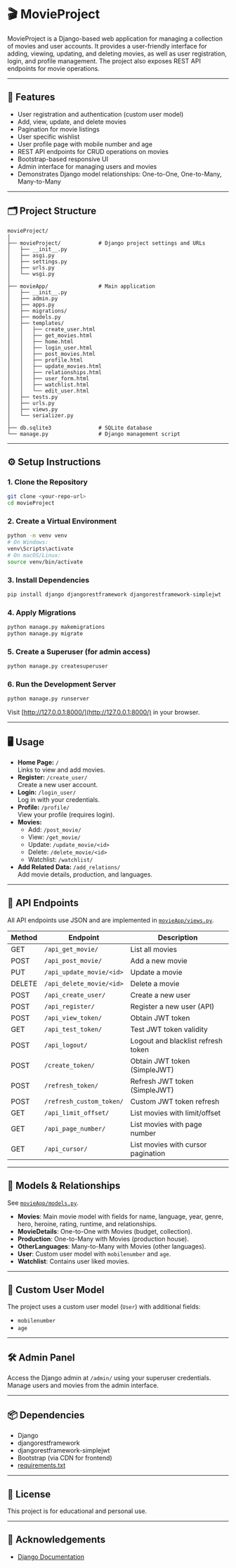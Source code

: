 # 🎬 MovieProject

MovieProject is a Django-based web application for managing a collection of movies and user accounts. It provides a user-friendly interface for adding, viewing, updating, and deleting movies, as well as user registration, login, and profile management. The project also exposes REST API endpoints for movie operations.

---

## 🚀 Features

- User registration and authentication (custom user model)
- Add, view, update, and delete movies
- Pagination for movie listings
- User specific wishlist
- User profile page with mobile number and age
- REST API endpoints for CRUD operations on movies
- Bootstrap-based responsive UI
- Admin interface for managing users and movies
- Demonstrates Django model relationships: One-to-One, One-to-Many, Many-to-Many

---

## 🗂️ Project Structure

```
movieProject/
│
├── movieProject/            # Django project settings and URLs
│   ├── __init__.py
│   ├── asgi.py
│   ├── settings.py
│   ├── urls.py
│   └── wsgi.py
│
├── movieApp/                # Main application
│   ├── __init__.py
│   ├── admin.py
│   ├── apps.py
│   ├── migrations/
│   ├── models.py
│   ├── templates/
│   │   ├── create_user.html
│   │   ├── get_movies.html
│   │   ├── home.html
│   │   ├── login_user.html
│   │   ├── post_movies.html
│   │   ├── profile.html
│   │   ├── update_movies.html
│   │   ├── relationships.html
│   │   ├── user_form.html
│   │   ├── watchlist.html
│   │   └── edit_user.html
│   ├── tests.py
│   ├── urls.py
│   ├── views.py
│   └── serializer.py
│
├── db.sqlite3               # SQLite database
└── manage.py                # Django management script
```

---

## ⚙️ Setup Instructions

### 1. Clone the Repository

```sh
git clone <your-repo-url>
cd movieProject
```

### 2. Create a Virtual Environment

```sh
python -m venv venv
# On Windows:
venv\Scripts\activate
# On macOS/Linux:
source venv/bin/activate
```

### 3. Install Dependencies

```sh
pip install django djangorestframework djangorestframework-simplejwt
```

### 4. Apply Migrations

```sh
python manage.py makemigrations
python manage.py migrate
```

### 5. Create a Superuser (for admin access)

```sh
python manage.py createsuperuser
```

### 6. Run the Development Server

```sh
python manage.py runserver
```

Visit [http://127.0.0.1:8000/](http://127.0.0.1:8000/) in your browser.

---

## 🖥️ Usage

- **Home Page:** `/`  
  Links to view and add movies.
- **Register:** `/create_user/`  
  Create a new user account.
- **Login:** `/login_user/`  
  Log in with your credentials.
- **Profile:** `/profile/`  
  View your profile (requires login).
- **Movies:**  
  - Add: `/post_movie/`
  - View: `/get_movie/`
  - Update: `/update_movie/<id>`
  - Delete: `/delete_movie/<id>`
  - Watchlist: `/watchlist/`
- **Add Related Data:** `/add_relations/`  
  Add movie details, production, and languages.

---

## 🔗 API Endpoints

All API endpoints use JSON and are implemented in [`movieApp/views.py`](movieApp/views.py).

| Method | Endpoint                        | Description                       |
|--------|---------------------------------|-----------------------------------|
| GET    | `/api_get_movie/`               | List all movies                   |
| POST   | `/api_post_movie/`              | Add a new movie                   |
| PUT    | `/api_update_movie/<id>`        | Update a movie                    |
| DELETE | `/api_delete_movie/<id>`        | Delete a movie                    |
| POST   | `/api_create_user/`             | Create a new user                 |
| POST   | `/api_register/`                | Register a new user (API)         |
| POST   | `/api_view_token/`              | Obtain JWT token                  |
| GET    | `/api_test_token/`              | Test JWT token validity           |
| POST   | `/api_logout/`                  | Logout and blacklist refresh token|
| POST   | `/create_token/`                | Obtain JWT token (SimpleJWT)      |
| POST   | `/refresh_token/`               | Refresh JWT token (SimpleJWT)     |
| POST   | `/refresh_custom_token/`        | Custom JWT token refresh          |
| GET    | `/api_limit_offset/`            | List movies with limit/offset     |
| GET    | `/api_page_number/`             | List movies with page number      |
| GET    | `/api_cursor/`                  | List movies with cursor pagination|

---

## 🧩 Models & Relationships

See [`movieApp/models.py`](movieApp/models.py).

- **Movies**: Main movie model with fields for name, language, year, genre, hero, heroine, rating, runtime, and relationships.
- **MovieDetails**: One-to-One with Movies (budget, collection).
- **Production**: One-to-Many with Movies (production house).
- **OtherLanguages**: Many-to-Many with Movies (other languages).
- **User**: Custom user model with `mobilenumber` and `age`.
- **Watchlist**: Contains user liked movies.

---

## 👤 Custom User Model

The project uses a custom user model (`User`) with additional fields:
- `mobilenumber`
- `age`

---

## 🛠️ Admin Panel

Access the Django admin at `/admin/` using your superuser credentials.  
Manage users and movies from the admin interface.

---

## 📦 Dependencies

- Django
- djangorestframework
- djangorestframework-simplejwt
- Bootstrap (via CDN for frontend)
- [requirements.txt](./requirements.txt)

---

## 📄 License

This project is for educational and personal use.

---

## 🙏 Acknowledgements

- [Django Documentation](https://docs.djangoproject.com/)
